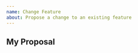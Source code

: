 ```yaml
---
name: Change Feature
about: Propose a change to an existing feature
---
```


<!-- Please search for existing issues to prevent duplicates -->

## My Proposal
<!-- Summarize your suggestion. Please include screenshots if it makes sense to do so -->
